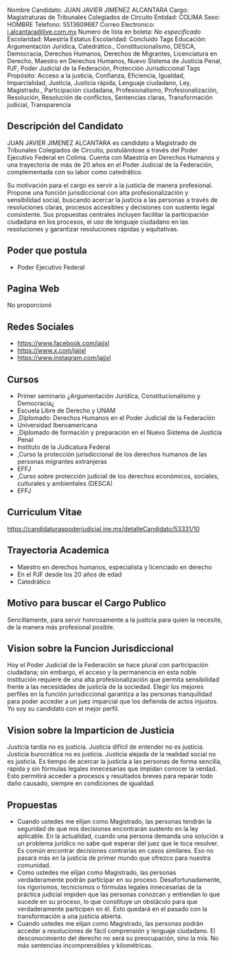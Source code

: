 Nombre Candidato: JUAN JAVIER JIMENEZ ALCANTARA
Cargo: Magistraturas de Tribunales Colegiados de Circuito
Entidad: COLIMA
Sexo: HOMBRE
Telefono: 5513609687
Correo Electronico: j.alcantara@live.com.mx
Numero de lista en boleta: *No especificado*
Escolaridad: Maestría
Estatus Escolaridad: Concluido
Tags Educación: Argumentación Jurídica, Catedrático., Constitucionalismo, DESCA, Democracia, Derechos Humanos, Derechos de Migrantes, Licenciatura en Derecho, Maestro en Derechos Humanos, Nuevo Sistema de Justicia Penal, PJF, Poder Judicial de la Federación, Protección Jurisdiccional
Tags Propósito: Acceso a la justicia, Confianza, Eficiencia, Igualdad, Imparcialidad, Justicia, Justicia rápida, Lenguaje ciudadano, Ley, Magistrado., Participación ciudadana, Profesionalismo, Profesionalización, Resolución, Resolución de conflictos, Sentencias claras, Transformación judicial, Transparencia


## Descripción del Candidato 

JUAN JAVIER JIMENEZ ALCANTARA es candidato a Magistrado de Tribunales Colegiados de Circuito, postulándose a través del Poder Ejecutivo Federal en Colima. Cuenta con Maestría en Derechos Humanos y una trayectoria de más de 20 años en el Poder Judicial de la Federación, complementada con su labor como catedrático.

Su motivación para el cargo es servir a la justicia de manera profesional. Propone una función jurisdiccional con alta profesionalización y sensibilidad social, buscando acercar la justicia a las personas a través de resoluciones claras, procesos accesibles y decisiones con sustento legal consistente. Sus propuestas centrales incluyen facilitar la participación ciudadana en los procesos, el uso de lenguaje ciudadano en las resoluciones y garantizar resoluciones rápidas y equitativas.


## Poder que postula

- Poder Ejecutivo Federal


## Pagina Web

No proporcionó


## Redes Sociales

- https://www.facebook.com/jajjxl
- https://www.x.com/jajjxl
- https://www.instagram.com/jajjxl


## Cursos

- Primer seminario ¿Argumentación Jurídica, Constitucionalismo y Democracia¿
- Escuela Libre de Derecho y UNAM
- ,Diplomado: Derechos Humanos en el Poder Judicial de la Federación
- Universidad Iberoamericana
- ,Diplomado de formación y preparación en el Nuevo Sistema de Justicia Penal
- Instituto de la Judicatura Federal
- ,Curso la protección jurisdiccional de los derechos humanos de las personas migrantes extranjeras
- EFFJ
- ,Curso sobre protección judicial de los derechos económicos, sociales, culturales y ambientales (DESCA)
- EFFJ


## Curriculum Vitae

https://candidaturaspoderjudicial.ine.mx/detalleCandidato/53331/10


## Trayectoria Academica

- Maestro en derechos humanos, especialista y licenciado en derecho
- En el PJF desde los 20 años de edad
- Catedrático


## Motivo para buscar el Cargo Publico

Sencillamente, para servir honrosamente a la justicia para quien la necesite, de la manera más profesional posible.


## Vision sobre la Funcion Jurisdiccional

Hoy el Poder Judicial de la Federación se hace plural con participación ciudadana; sin embargo, el acceso y la permanencia en esta noble institución requiere de una alta profesionalización que permita sensibilidad frente a las necesidades de justicia de la sociedad. Elegir los mejores perfiles en la función jurisdiccional garantiza a las personas tranquilidad para poder acceder a un juez imparcial que los defienda de actos injustos. Yo soy su candidato con el mejor perfil.


## Vision sobre la Imparticion de Justicia

Justicia tardía no es justicia. Justicia difícil de entender no es justicia. Justicia burocrática no es justicia. Justicia alejada de la realidad social no es justicia. Es tiempo de acercar la justicia a las personas de forma sencilla, rápida y sin fórmulas legales innecesarias que impidan conocer la verdad. Esto permitirá acceder a procesos y resultados breves para reparar todo daño causado, siempre en condiciones de igualdad.


## Propuestas

- Cuando ustedes me elijan como Magistrado, las personas tendrán la seguridad de que mis decisiones encontrarán sustento en la ley aplicable. En la actualidad, cuando una persona demanda una solución a un problema jurídico no sabe qué esperar del juez que le toca resolver. Es común encontrar decisiones contrarias en casos similares. Eso no pasará más en la justicia de primer mundo que ofrezco para nuestra comunidad.
- Como ustedes me elijan como Magistrado, las personas verdaderamente podrán participar en su proceso. Desafortunadamente, los rigorismos, tecnicismos o fórmulas legales innecesarias de la práctica judicial impiden que las personas conozcan y entiendan lo que sucede en su proceso, lo que constituye un obstáculo para que verdaderamente participen en él. Esto quedará en el pasado con la transformación a una justicia abierta.
- Cuando ustedes me elijan como Magistrado, las personas podrán acceder a resoluciones de fácil comprensión y lenguaje ciudadano. El desconocimiento del derecho no será su preocupación, sino la mía. No más sentencias incomprensibles y kilométricas.

